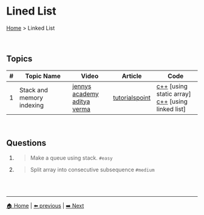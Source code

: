 # Lined List

[Home](./index.md) > Linked List

<br>

## Topics

| # | Topic Name | Video | Article | Code |
|-|-|-|-|-|
| 1 | Stack and memory indexing | [jennys academy]() <br> [aditya verma]() | [tutorialspoint]() | [c++]() [using static array] <br> [c++]() [using linked list] |

<br>

## Questions

1. > Make a queue using stack. `#easy`

2. > Split array into consecutive subsequence `#medium`


<br>
<br>

----
[🏠 Home](./index.md) | 
[⬅️ previous](./linked_list.md) | 
[➡️ Next](./queue.md)